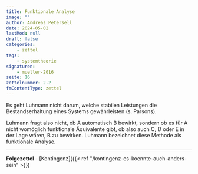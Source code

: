 ```yaml
---
title: Funktionale Analyse
image: ""
author: Andreas Petersell
date: 2024-05-02
lastMod: null
draft: false
categories:
    - zettel
tags:
    - systemtheorie
signaturen:
    - mueller-2016
seite: 16
zettelnummer: 2.2
fmContentType: zettel
---
```


Es geht Luhmann nicht darum, welche stabilen Leistungen die Bestandserhaltung eines Systems gewährleisten (s. Parsons).
<!--more-->
Luhmann fragt also nicht, ob A automatisch B bewirkt, sondern ob es für A nicht womöglich funktionale Äquivalente gibt, ob also auch C, D oder E in der Lage wären, B zu bewirken. Luhmann bezeichnet diese Methode als funktionale Analyse.

***

**Folgezettel** - [Kontingenz]({{< ref "/kontingenz-es-koennte-auch-anders-sein" >}})
